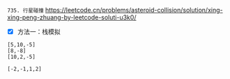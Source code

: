 
`735. 行星碰撞` https://leetcode.cn/problems/asteroid-collision/solution/xing-xing-peng-zhuang-by-leetcode-soluti-u3k0/
- [x] 方法一：栈模拟

```
[5,10,-5]
[8,-8]
[10,2,-5]

[-2,-1,1,2]
```
